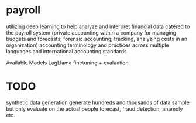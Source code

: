 # payroll

utilizing deep learning to help analyze and interpret financial data 
catered to the payroll system (private accounting within a company for managing budgets and forecasts, forensic accounting, tracking, analyzing costs in an organization)
accounting terminology and practices across multiple languages and international accounting standards

Available Models
    LagLlama finetuning + evaluation

# TODO

synthetic data generation
generate hundreds and thousands of data sample
but only evaluate on the actual people
forecast, fraud detection, anamoly etc.